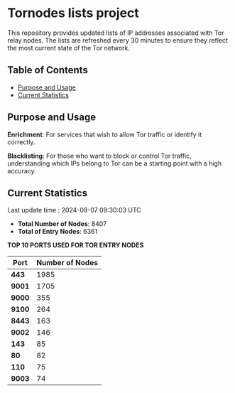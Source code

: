 # Tornodes lists project

This repository provides updated lists of IP addresses associated with Tor relay nodes. The lists are refreshed every 30 minutes to ensure they reflect the most current state of the Tor network.

## Table of Contents

- [Purpose and Usage](#purpose-and-usage)
- [Current Statistics](#current-statistics)


## Purpose and Usage

**Enrichment**: For services that wish to allow Tor traffic or identify it correctly.

**Blacklisting**: For those who want to block or control Tor traffic, understanding which IPs belong to Tor can be a starting point with a high accuracy.

## Current Statistics

Last update time : 2024-08-07 09:30:03 UTC

- **Total Number of Nodes**: 8407
- **Total of Entry Nodes**: 6361

**TOP 10 PORTS USED FOR TOR ENTRY NODES**

| **Port** | **Number of Nodes** |
|------|-----------------|
| **443**   | 1985  |
| **9001**   | 1705  |
| **9000**   | 355  |
| **9100**   | 264  |
| **8443**   | 163  |
| **9002**   | 146  |
| **143**   | 85  |
| **80**   | 82  |
| **110**   | 75  |
| **9003**   | 74  |

